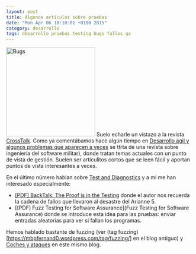 ```yaml
---
layout: post
title: Algunos artículos sobre pruebas
date: "Mon Apr 06 18:10:01 +0100 2015"
category: desarrollo
tags: desarrollo pruebas testing bugs fallos qa
---
```




<a href="https://500px.com/photo/88192909/halloween-by-fernando-tricas" title="Bicho"><img src="https://drscdn.500px.org/photo/88192909/w%3D280_h%3D280/4663a126fffe409b75d5cf13bde207b3?v=5" width="240"  alt="Bugs"></a> 
Suelo echarle un vistazo a la revista [CrossTalk](http://www.crosstalkonline.org/). Como ya comentábamos hace algún tiempo en [Desarrollo ágil y algunos problemas que aparecen a veces](https://mbpfernand0.wordpress.com/2013/08/28/697/) se ttrta de una  revista sobre ingeniería del software militar), donde tratan temas actuales con un punto de vista de gestión. 
Suelen ser articulitos cortos que se leen fácil y aportan puntos de vista interesantes a veces.

En el último número hablan sobre [Test and Diagnostics](http://www.crosstalkonline.org/issues/marapril-2015.html) y a mi me han interesado especialmente:

* [[PDF] BackTalk: The Proof is in the Testing](http://www.crosstalkonline.org/storage/issue-archives/2015/201503/201503-Cook.pdf) donde el autor nos recuerda la cadena de fallos que llevaron al desastre del Arianne 5.
* [[PDF] Fuzz Testing for Software Assurance](Fuzz Testing for Software Assurance) donde se introduce esta idea para las pruebas: enviar entradas aleatorias para ver si fallan los programas.

Hemos hablado bastante de fuzzing (ver (tag fuzzing)[https://mbpfernand0.wordpress.com/tag/fuzzing/] en el blog antiguo) y [Coches y ataques](http://fernand0.github.io/Coches-Y-Ataques/) en este mismo blog.
